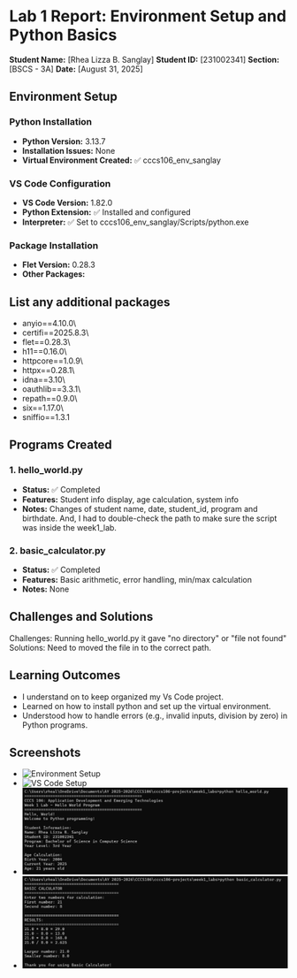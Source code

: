 # Lab 1 Report: Environment Setup and Python Basics

**Student Name:** [Rhea Lizza B. Sanglay]
**Student ID:** [231002341]
**Section:** [BSCS - 3A]
**Date:** [August 31, 2025]

## Environment Setup

### Python Installation
- **Python Version:** 3.13.7
- **Installation Issues:** None
- **Virtual Environment Created:** ✅ cccs106_env_sanglay

### VS Code Configuration
- **VS Code Version:** 1.82.0
- **Python Extension:** ✅ Installed and configured
- **Interpreter:** ✅ Set to cccs106_env_sanglay/Scripts/python.exe

### Package Installation
- **Flet Version:** 0.28.3
- **Other Packages:** 
## List any additional packages
 - anyio==4.10.0\
 - certifi==2025.8.3\
 - flet==0.28.3\
 - h11==0.16.0\
 - httpcore==1.0.9\
 - httpx==0.28.1\
 - idna==3.10\
 - oauthlib==3.3.1\
 - repath==0.9.0\
 - six==1.17.0\
 - sniffio==1.3.1

## Programs Created

### 1. hello_world.py
- **Status:** ✅ Completed
- **Features:** Student info display, age calculation, system info
- **Notes:** Changes of student name, date, student_id, program and birthdate. And, I had to double-check the path to make sure the script was inside the week1_lab\.

### 2. basic_calculator.py
- **Status:** ✅ Completed
- **Features:** Basic arithmetic, error handling, min/max calculation
- **Notes:** None

## Challenges and Solutions

Challenges: Running hello_world.py it gave "no directory" or "file not found"
Solutions: Need to moved the file in to the correct path.

## Learning Outcomes

 - I understand on to keep organized my Vs Code project.
 - Learned on how to install python and set up the virtual environment.
 - Understood how to handle errors (e.g., invalid inputs, division by zero) in Python programs. 

## Screenshots

- ![Environment Setup](lab1_screenshots/environmental_setup.png)  
- ![VS Code Setup](lab1_screenshots/vscode_setup.png)  
- ![Hello World Output](lab1_screenshots/hello_world_output.png)  
- ![Basic Calculator Output](lab1_screenshots/basic_calculator_output.png)
